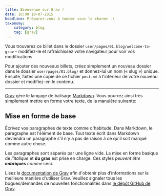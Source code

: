 ```yaml
---
title: Bienvenue sur Grav !
date: 16:00 10-07-2015
headline: Préparez-vous à tomber sous le charme :)
taxonomy:
    category: blog
    tag: [grav]
---
```


Vous trouverez ce billet dans le dossier `user/pages/01.blog/welcome-to-grav` - modifiez-le et rafraîchissez votre navigateur pour voir vos modifications.

Pour ajouter des nouveaux billets, créez simplement un nouveau dossier dans le dossier `user/pages/01.blog/` et donnez-lui un nom (« slug ») unique. Ensuite, faites une copie de ce fichier `post.md` à l'intérieur de votre nouveau dossier et modifiez-en le contenu.

---

[Grav][grav] gère le langage de balisage [Markdown](https://fr.wikipedia.org/wiki/Markdown). Vous pourrez ainsi très simplement mettre en forme votre texte, de la manuière suivante:

## Mise en forme de base

Écrivez vos paragraphes de texte comme d'habitude. Dans Markdown, le paragraphe est l'élément de base. Tout texte écrit dans Markdown deviendra un paragraphe s'il n'y a pas de raison à ce qu'il soit marqué comme autre chose.

Les paragraphes sont séparés par une ligne vide. La mise en forme basique de *l’italique* et **du gras** est prise en charge. Ces styles *peuvent être **imbriqués** comme* ceci.

Lisez la [documentation de Grav][grav-docs] afin d'obtenir plus d’informations sur la meilleure manière d'utiliser Grav. Veuillez signaler tous les bogues/demandes de nouvelles fonctionnalités dans [le dépôt GitHub de Grav][grav-gh].


[grav]: http://getgrav.org
[grav-docs]: http://learn.getgrav.org
[grav-gh]: https://github.com/getgrav/grav


